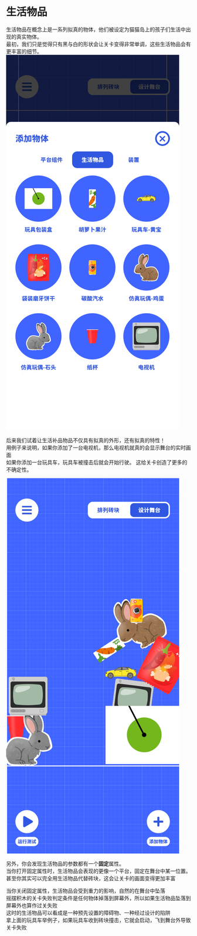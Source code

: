 # 生活物品

生活物品在概念上是一系列拟真的物体，他们被设定为猫猫岛上的孩子们生活中出现的真实物体。  
最初，我们只是觉得只有黑与白的形状会让关卡变得非常单调，这些生活物品会有更丰富的细节。  
![物体列表](../_screenshots/object_list.png ":size=375")

后来我们试着让生活补品物品不仅具有拟真的外形，还有拟真的特性！  
用例子来说明，如果你添加了一台电视机，那么电视机就真的会显示舞台的实时画面  
如果你添加一台玩具车，玩具车被撞击后就会开始行驶。
这给关卡创造了更多的不确定性。

![完全使用生活物品代替平台的例子](../_screenshots/layout_with_realistic.png ":size=375")

另外，你会发现生活物品的参数都有一个**固定**属性。  
当你打开固定属性时，生活物品会表现的更像一个平台，固定在舞台中某一位置。  
甚至你其实可以完全用生活物品代替砖块，这会让关卡的画面变得更加丰富

当你关闭固定属性，生活物品会受到重力的影响，自然的在舞台中坠落  
摇摆积木的关卡失败判定条件是任何物体掉落到屏幕外，所以如果生活物品坠落到屏幕外也算作过关失败  
这时的生活物品可以看成是一种预先设置的障碍物、一种经过设计的陷阱  
拿上面的玩具车举例子，如果玩具车收到砖块撞击，它就会启动，飞到舞台外导致关卡失败

